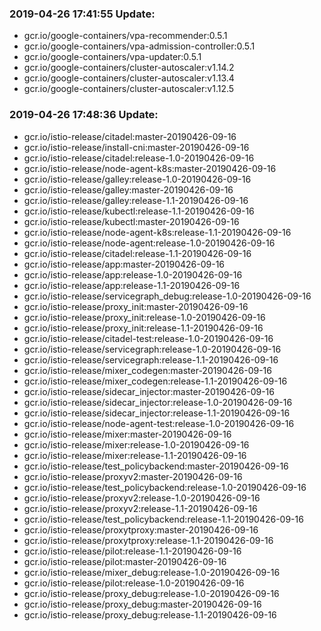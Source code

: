 ### 2019-04-26 17:41:55 Update:

- gcr.io/google-containers/vpa-recommender:0.5.1
- gcr.io/google-containers/vpa-admission-controller:0.5.1
- gcr.io/google-containers/vpa-updater:0.5.1
- gcr.io/google-containers/cluster-autoscaler:v1.14.2
- gcr.io/google-containers/cluster-autoscaler:v1.13.4
- gcr.io/google-containers/cluster-autoscaler:v1.12.5
### 2019-04-26 17:48:36 Update:

- gcr.io/istio-release/citadel:master-20190426-09-16
- gcr.io/istio-release/install-cni:master-20190426-09-16
- gcr.io/istio-release/citadel:release-1.0-20190426-09-16
- gcr.io/istio-release/node-agent-k8s:master-20190426-09-16
- gcr.io/istio-release/galley:release-1.0-20190426-09-16
- gcr.io/istio-release/galley:master-20190426-09-16
- gcr.io/istio-release/galley:release-1.1-20190426-09-16
- gcr.io/istio-release/kubectl:release-1.1-20190426-09-16
- gcr.io/istio-release/kubectl:master-20190426-09-16
- gcr.io/istio-release/node-agent-k8s:release-1.1-20190426-09-16
- gcr.io/istio-release/node-agent:release-1.0-20190426-09-16
- gcr.io/istio-release/citadel:release-1.1-20190426-09-16
- gcr.io/istio-release/app:master-20190426-09-16
- gcr.io/istio-release/app:release-1.0-20190426-09-16
- gcr.io/istio-release/app:release-1.1-20190426-09-16
- gcr.io/istio-release/servicegraph_debug:release-1.0-20190426-09-16
- gcr.io/istio-release/proxy_init:master-20190426-09-16
- gcr.io/istio-release/proxy_init:release-1.0-20190426-09-16
- gcr.io/istio-release/proxy_init:release-1.1-20190426-09-16
- gcr.io/istio-release/citadel-test:release-1.0-20190426-09-16
- gcr.io/istio-release/servicegraph:release-1.0-20190426-09-16
- gcr.io/istio-release/servicegraph:release-1.1-20190426-09-16
- gcr.io/istio-release/mixer_codegen:master-20190426-09-16
- gcr.io/istio-release/mixer_codegen:release-1.1-20190426-09-16
- gcr.io/istio-release/sidecar_injector:master-20190426-09-16
- gcr.io/istio-release/sidecar_injector:release-1.0-20190426-09-16
- gcr.io/istio-release/sidecar_injector:release-1.1-20190426-09-16
- gcr.io/istio-release/node-agent-test:release-1.0-20190426-09-16
- gcr.io/istio-release/mixer:master-20190426-09-16
- gcr.io/istio-release/mixer:release-1.0-20190426-09-16
- gcr.io/istio-release/mixer:release-1.1-20190426-09-16
- gcr.io/istio-release/test_policybackend:master-20190426-09-16
- gcr.io/istio-release/proxyv2:master-20190426-09-16
- gcr.io/istio-release/test_policybackend:release-1.0-20190426-09-16
- gcr.io/istio-release/proxyv2:release-1.0-20190426-09-16
- gcr.io/istio-release/proxyv2:release-1.1-20190426-09-16
- gcr.io/istio-release/test_policybackend:release-1.1-20190426-09-16
- gcr.io/istio-release/proxytproxy:master-20190426-09-16
- gcr.io/istio-release/proxytproxy:release-1.1-20190426-09-16
- gcr.io/istio-release/pilot:release-1.1-20190426-09-16
- gcr.io/istio-release/pilot:master-20190426-09-16
- gcr.io/istio-release/mixer_debug:release-1.0-20190426-09-16
- gcr.io/istio-release/pilot:release-1.0-20190426-09-16
- gcr.io/istio-release/proxy_debug:release-1.0-20190426-09-16
- gcr.io/istio-release/proxy_debug:master-20190426-09-16
- gcr.io/istio-release/proxy_debug:release-1.1-20190426-09-16
